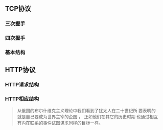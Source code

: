 ## TCP协议
### 三次握手
### 四次握手
### 基本结构

## HTTP协议
### HTTP请求结构
### HTTP相应结构
> 从俄国的布尔什维克主义理论中我们看到了犹太人在二十世纪所 要表明的就是自己要成为世界主宰的企图 ， 正如他们在其它的历史时期 也通过相互有内在联系的事件试图谋求同样的目标一样。

